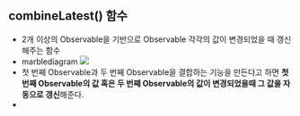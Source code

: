 combineLatest() 함수
---
* 2개 이상의 Observable을 기반으로 Observable 각각의 값이 변경되었을 때 갱신해주는 함수
* marblediagram
  ![](/img/marblediagram_combinelatest.png)
* 첫 번째 Observable과 두 번째 Observable을 결합하는 기능을 만든다고 하면 **첫 번째 Observable의 값 혹은 두 번째 Observable의 값이 변경되었을때 그 값을 자동으로 갱신**해준다.
*
